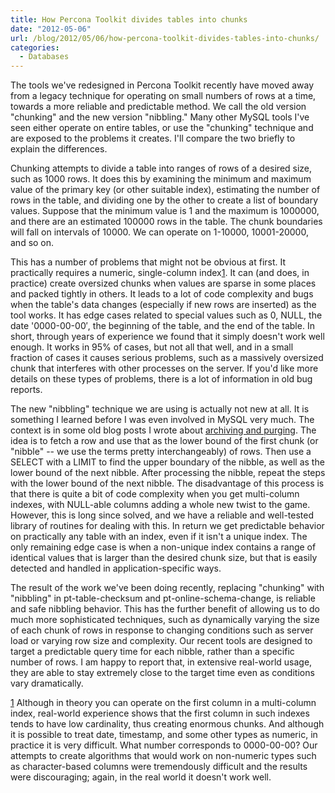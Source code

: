 ```yaml
---
title: How Percona Toolkit divides tables into chunks
date: "2012-05-06"
url: /blog/2012/05/06/how-percona-toolkit-divides-tables-into-chunks/
categories:
  - Databases
---
```

The tools we've redesigned in Percona Toolkit recently have moved away from a legacy technique for operating on small numbers of rows at a time, towards a more reliable and predictable method. We call the old version "chunking" and the new version "nibbling." Many other MySQL tools I've seen either operate on entire tables, or use the "chunking" technique and are exposed to the problems it creates. I'll compare the two briefly to explain the differences.

Chunking attempts to divide a table into ranges of rows of a desired size, such as 1000 rows. It does this by examining the minimum and maximum value of the primary key (or other suitable index), estimating the number of rows in the table, and dividing one by the other to create a list of boundary values. Suppose that the minimum value is 1 and the maximum is 1000000, and there are an estimated 100000 rows in the table. The chunk boundaries will fall on intervals of 10000. We can operate on 1-10000, 10001-20000, and so on.

This has a number of problems that might not be obvious at first. It practically requires a numeric, single-column index[1]. It can (and does, in practice) create oversized chunks when values are sparse in some places and packed tightly in others. It leads to a lot of code complexity and bugs when the table's data changes (especially if new rows are inserted) as the tool works. It has edge cases related to special values such as 0, NULL, the date '0000-00-00&#8242;, the beginning of the table, and the end of the table. In short, through years of experience we found that it simply doesn't work well enough. It works in 95% of cases, but not all that well, and in a small fraction of cases it causes serious problems, such as a massively oversized chunk that interferes with other processes on the server. If you'd like more details on these types of problems, there is a lot of information in old bug reports.

The new "nibbling" technique we are using is actually not new at all. It is something I learned before I was even involved in MySQL very much. The context is in some old blog posts I wrote about [archiving and purging][1]. The idea is to fetch a row and use that as the lower bound of the first chunk (or "nibble" -- we use the terms pretty interchangeably) of rows. Then use a SELECT with a LIMIT to find the upper boundary of the nibble, as well as the lower bound of the next nibble. After processing the nibble, repeat the steps with the lower bound of the next nibble. The disadvantage of this process is that there is quite a bit of code complexity when you get multi-column indexes, with NULL-able columns adding a whole new twist to the game. However, this is long since solved, and we have a reliable and well-tested library of routines for dealing with this. In return we get predictable behavior on practically any table with an index, even if it isn't a unique index. The only remaining edge case is when a non-unique index contains a range of identical values that is larger than the desired chunk size, but that is easily detected and handled in application-specific ways.

The result of the work we've been doing recently, replacing "chunking" with "nibbling" in pt-table-checksum and pt-online-schema-change, is reliable and safe nibbling behavior. This has the further benefit of allowing us to do much more sophisticated techniques, such as dynamically varying the size of each chunk of rows in response to changing conditions such as server load or varying row size and complexity. Our recent tools are designed to target a predictable query time for each nibble, rather than a specific number of rows. I am happy to report that, in extensive real-world usage, they are able to stay extremely close to the target time even as conditions vary dramatically.

[1] Although in theory you can operate on the first column in a multi-column index, real-world experience shows that the first column in such indexes tends to have low cardinality, thus creating enormous chunks. And although it is possible to treat date, timestamp, and some other types as numeric, in practice it is very difficult. What number corresponds to 0000-00-00? Our attempts to create algorithms that would work on non-numeric types such as character-based columns were tremendously difficult and the results were discouraging; again, in the real world it doesn't work well.

 [1]: /blog/2007/06/15/archive-strategies-for-oltp-servers-part-3/ "Archive strategies for OLTP servers, Part 3"
